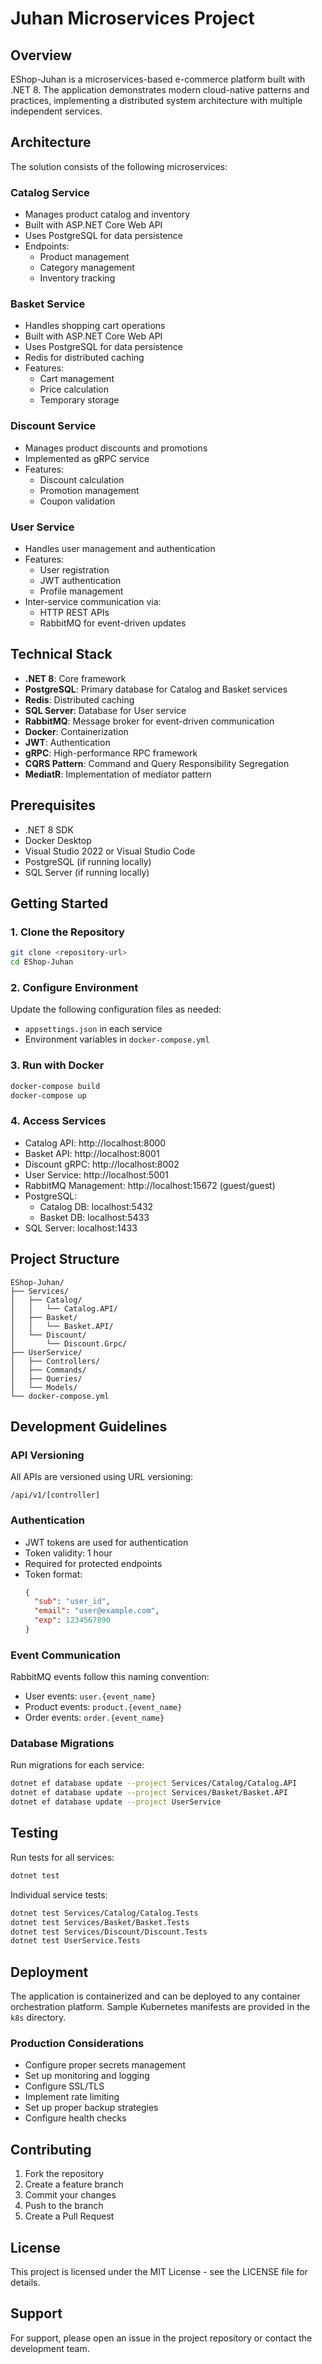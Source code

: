 # Juhan Microservices Project

## Overview
EShop-Juhan is a microservices-based e-commerce platform built with .NET 8. The application demonstrates modern cloud-native patterns and practices, implementing a distributed system architecture with multiple independent services.

## Architecture
The solution consists of the following microservices:

### Catalog Service
- Manages product catalog and inventory
- Built with ASP.NET Core Web API
- Uses PostgreSQL for data persistence
- Endpoints:
  - Product management
  - Category management
  - Inventory tracking

### Basket Service
- Handles shopping cart operations
- Built with ASP.NET Core Web API
- Uses PostgreSQL for data persistence
- Redis for distributed caching
- Features:
  - Cart management
  - Price calculation
  - Temporary storage

### Discount Service
- Manages product discounts and promotions
- Implemented as gRPC service
- Features:
  - Discount calculation
  - Promotion management
  - Coupon validation

### User Service
- Handles user management and authentication
- Features:
  - User registration
  - JWT authentication
  - Profile management
- Inter-service communication via:
  - HTTP REST APIs
  - RabbitMQ for event-driven updates

## Technical Stack
- **.NET 8**: Core framework
- **PostgreSQL**: Primary database for Catalog and Basket services
- **Redis**: Distributed caching
- **SQL Server**: Database for User service
- **RabbitMQ**: Message broker for event-driven communication
- **Docker**: Containerization
- **JWT**: Authentication
- **gRPC**: High-performance RPC framework
- **CQRS Pattern**: Command and Query Responsibility Segregation
- **MediatR**: Implementation of mediator pattern

## Prerequisites
- .NET 8 SDK
- Docker Desktop
- Visual Studio 2022 or Visual Studio Code
- PostgreSQL (if running locally)
- SQL Server (if running locally)

## Getting Started

### 1. Clone the Repository
```bash
git clone <repository-url>
cd EShop-Juhan
```

### 2. Configure Environment
Update the following configuration files as needed:
- `appsettings.json` in each service
- Environment variables in `docker-compose.yml`

### 3. Run with Docker
```bash
docker-compose build
docker-compose up
```

### 4. Access Services
- Catalog API: http://localhost:8000
- Basket API: http://localhost:8001
- Discount gRPC: http://localhost:8002
- User Service: http://localhost:5001
- RabbitMQ Management: http://localhost:15672 (guest/guest)
- PostgreSQL:
  - Catalog DB: localhost:5432
  - Basket DB: localhost:5433
- SQL Server: localhost:1433

## Project Structure
```
EShop-Juhan/
├── Services/
│   ├── Catalog/
│   │   └── Catalog.API/
│   ├── Basket/
│   │   └── Basket.API/
│   └── Discount/
│       └── Discount.Grpc/
├── UserService/
│   ├── Controllers/
│   ├── Commands/
│   ├── Queries/
│   └── Models/
└── docker-compose.yml
```

## Development Guidelines

### API Versioning
All APIs are versioned using URL versioning:
```
/api/v1/[controller]
```

### Authentication
- JWT tokens are used for authentication
- Token validity: 1 hour
- Required for protected endpoints
- Token format:
  ```json
  {
    "sub": "user_id",
    "email": "user@example.com",
    "exp": 1234567890
  }
  ```

### Event Communication
RabbitMQ events follow this naming convention:
- User events: `user.{event_name}`
- Product events: `product.{event_name}`
- Order events: `order.{event_name}`

### Database Migrations
Run migrations for each service:
```bash
dotnet ef database update --project Services/Catalog/Catalog.API
dotnet ef database update --project Services/Basket/Basket.API
dotnet ef database update --project UserService
```

## Testing
Run tests for all services:
```bash
dotnet test
```

Individual service tests:
```bash
dotnet test Services/Catalog/Catalog.Tests
dotnet test Services/Basket/Basket.Tests
dotnet test Services/Discount/Discount.Tests
dotnet test UserService.Tests
```

## Deployment
The application is containerized and can be deployed to any container orchestration platform. Sample Kubernetes manifests are provided in the `k8s` directory.

### Production Considerations
- Configure proper secrets management
- Set up monitoring and logging
- Configure SSL/TLS
- Implement rate limiting
- Set up proper backup strategies
- Configure health checks

## Contributing
1. Fork the repository
2. Create a feature branch
3. Commit your changes
4. Push to the branch
5. Create a Pull Request

## License
This project is licensed under the MIT License - see the LICENSE file for details.

## Support
For support, please open an issue in the project repository or contact the development team.
